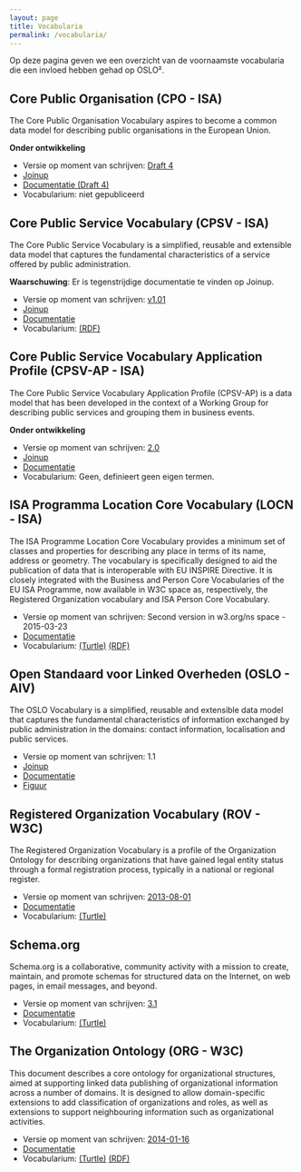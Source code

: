 ```yaml
---
layout: page
title: Vocabularia
permalink: /vocabularia/
---
```


Op deze pagina geven we een overzicht van de voornaamste vocabularia die een invloed hebben gehad op OSLO².

## Core Public Organisation (CPO - ISA)

The Core Public Organisation Vocabulary aspires to become a common data model for describing public organisations in the European Union.

**Onder ontwikkeling**

- Versie op moment van schrijven: [Draft 4](https://joinup.ec.europa.eu/asset/cpov/asset_release/core-public-organisation-vocabulary-draft-4)
- [Joinup](https://joinup.ec.europa.eu/asset/cpov/description)
- [Documentatie (Draft 4)](https://joinup.ec.europa.eu/system/files/project/core_public_organisation_vocabulary_draft_4_0.01.pdf)
- Vocabularium: niet gepubliceerd

## Core Public Service Vocabulary (CPSV - ISA)

The Core Public Service Vocabulary is a simplified, reusable and extensible data model that captures the fundamental characteristics of a service offered by public administration.

**Waarschuwing**: Er is tegenstrijdige documentatie te vinden op Joinup.

- Versie op moment van schrijven: [v1.01](https://joinup.ec.europa.eu/asset/core_public_service/asset_release/core-public-service-vocabulary-0)
- [Joinup](https://joinup.ec.europa.eu/asset/core_public_service/description)
- [Documentatie](https://joinup.ec.europa.eu/system/files/project/7e/8d/ae/Core%20Public%20Service%20Vocabulary%20specification%20v1.01.pdf)
- Vocabularium: [(RDF)](http://purl.org/vocab/cpsv#)

## Core Public Service Vocabulary Application Profile (CPSV-AP - ISA)

The Core Public Service Vocabulary Application Profile (CPSV-AP) is a data model that has been developed in the context of a Working Group for describing public services and grouping them in business events.

**Onder ontwikkeling**

- Versie op moment van schrijven: [2.0](https://joinup.ec.europa.eu/asset/cpsv-ap/asset_release/core-public-service-vocabulary-application-profile-20-version-public-rev)
- [Joinup](https://joinup.ec.europa.eu/asset/cpsv-ap/description)
- [Documentatie](https://joinup.ec.europa.eu/system/files/project/cc_di07171_cs270_d04.01_cpsv-ap-2.0_v1.05.pdf)
- Vocabularium: Geen, definieert geen eigen termen.

## ISA Programma Location Core Vocabulary (LOCN - ISA)

The ISA Programme Location Core Vocabulary provides a minimum set of classes and properties for describing any place in terms of its name, address or geometry. The vocabulary is specifically designed to aid the publication of data that is interoperable with EU INSPIRE Directive. It is closely integrated with the Business and Person Core Vocabularies of the EU ISA Programme, now available in W3C space as, respectively, the Registered Organization vocabulary and ISA Person Core Vocabulary.

- Versie op moment van schrijven: Second version in w3.org/ns space - 2015-03-23
- [Documentatie](http://www.w3.org/ns/locn#)
- Vocabularium: [(Turtle)](https://www.w3.org/ns/locn.ttl) [(RDF)](https://www.w3.org/ns/locn.rdf)

## Open Standaard voor Linked Overheden (OSLO - AIV)

The OSLO Vocabulary is a simplified, reusable and extensible data model that captures the fundamental characteristics of information exchanged by public administration in the domains: contact information, localisation and public services.

- Versie op moment van schrijven: 1.1
- [Joinup](https://joinup.ec.europa.eu/catalogue/repository/oslo-open-standards-local-administrations-flanders)
- [Documentatie](https://www.v-ict-or.be/assets/5384d510ce3fb57c500006ad/OSLO1.1-specificaties.pdf)
- [Figuur](https://raw.githubusercontent.com/rafbuyle/oslo_xml_schemas/master/OSLO_model_v1_1_0.png)

## Registered Organization Vocabulary (ROV - W3C)

The Registered Organization Vocabulary is a profile of the Organization Ontology for describing organizations that have gained legal entity status through a formal registration process, typically in a national or regional register.

- Versie op moment van schrijven: [2013-08-01](http://www.w3.org/TR/2013/NOTE-vocab-regorg-20130801/)
- [Documentatie](https://www.w3.org/TR/vocab-regorg/)
- Vocabularium: [(Turtle)](https://www.w3.org/ns/regorg#)

## Schema.org

Schema.org is a collaborative, community activity with a mission to create, maintain, and promote schemas for structured data on the Internet, on web pages, in email messages, and beyond.

- Versie op moment van schrijven: [3.1](http://schema.org/version/3.1/)
- [Documentatie](https://schema.org)
- Vocabularium: [(Turtle)](https://schema.org/version/latest/schema.ttl)

## The Organization Ontology (ORG - W3C)

This document describes a core ontology for organizational structures, aimed at supporting linked data publishing of organizational information across a number of domains. It is designed to allow domain-specific extensions to add classification of organizations and roles, as well as extensions to support neighbouring information such as organizational activities.

- Versie op moment van schrijven: [2014-01-16](http://www.w3.org/TR/2014/REC-vocab-org-20140116/)
- [Documentatie](https://www.w3.org/TR/vocab-org/)
- Vocabularium: [(Turtle)](http://www.w3.org/ns/org.ttl)  [(RDF)](http://www.w3.org/ns/org.rdf)
